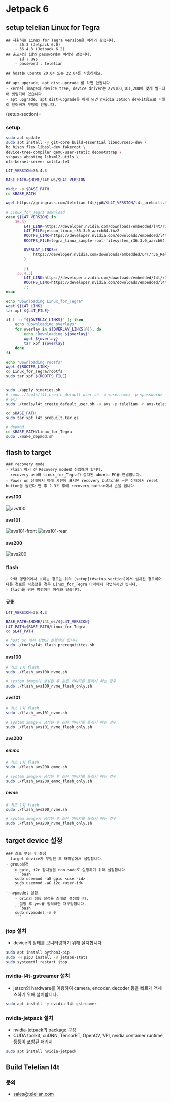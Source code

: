 # Jetpack 6

## setup telelian Linux for Tegra 

```{important}
## 지원하는 Linux for Tegra version은 아래와 같습니다.
    - 36.3 (Jetpack 6.0)
    - 36.4.3 (Jetpack 6.2)
## 출고시의 id와 password는 아래와 같습니다.
    - id : avs
    - password : telelian
```
```{warning}
## host는 ubuntu 20.04 또는 22.04를 사용하세요.
```
```{danger}
## apt upgrade, apt dist-upgrade 를 하면 안됩니다.
- kernel image와 device tree, device driver는 avs100,101,200에 맞게 빌드되어 셋팅되어 있습니다.
- apt upgrade, apt dist-upgrade를 하게 되면 nvidia Jetson devkit용으로 파일이 덮어써져 부팅이 안됩니다.
```

(setup-section)=
### setup
```bash
sudo apt update 
sudo apt install -y git-core build-essential libncurses5-dev \
bc bison flex libssl-dev fakeroot \
device-tree-compiler qemu-user-static debootstrap \
sshpass abootimg libxml2-utils \
nfs-kernel-server xmlstarlet

L4T_VERSION=36.4.3

BASE_PATH=$HOME/l4t_ws/$L4T_VERSION

mkdir -p $BASE_PATH
cd $BASE_PATH

wget https://gringrass.com/telelian-l4t/jp6/$L4T_VERSION/l4t_prebuilt.tar.gz -O $BASE_PATH/l4t_prebuilt.tar.gz

# Linux_for_Tegra download
case ${L4T_VERSION} in
    36.3)
        L4T_LINK=https://developer.nvidia.com/downloads/embedded/l4t/r36_release_v3.0/release/jetson_linux_r36.3.0_aarch64.tbz2
        L4T_FILE=jetson_linux_r36.3.0_aarch64.tbz2
        ROOTFS_LINK=https://developer.nvidia.com/downloads/embedded/l4t/r36_release_v3.0/release/tegra_linux_sample-root-filesystem_r36.3.0_aarch64.tbz2
        ROOTFS_FILE=tegra_linux_sample-root-filesystem_r36.3.0_aarch64.tbz2

        OVERLAY_LINKS=(
            https://developer.nvidia.com/downloads/embedded/L4T/r36_Release_v3.0/overlay_libcuda_36.3.tbz2
        )

        ;;
     36.4.3)
        L4T_LINK=https://developer.nvidia.com/downloads/embedded/l4t/r36_release_v4.3/release/Jetson_Linux_r36.4.3_aarch64.tbz2
        ROOTFS_LINK=https://developer.nvidia.com/downloads/embedded/l4t/r36_release_v4.3/release/Tegra_Linux_Sample-Root-Filesystem_r36.4.3_aarch64.tbz2
        ;;
esac

echo "Downloading Linux_for_Tegra"
wget ${L4T_LINK}
tar xpf ${L4T_FILE}

if [ -n "${OVERLAY_LINKS}" ]; then
    echo "Downloading overlays"
    for overlay in ${OVERLAY_LINKS[@]}; do
        echo "Downloading ${overlay}"
        wget ${overlay}
        tar xpf ${overlay}
    done
fi

echo "Downloading rootfs"
wget ${ROOTFS_LINK}
cd Linux_for_Tegra/rootfs
sudo tar xpf ${ROOTFS_FILE}


sudo ./apply_binaries.sh
# sudo ./tools/l4t_create_default_user.sh -u <username> -p <password> -n <hostname> -a --accept-license
# ex)
sudo ./tools/l4t_create_default_user.sh -u avs -p telelian -n avs-teleian -a --accept-license

cd $BASE_PATH
sudo tar xpf l4t_prebuilt.tar.gz

# depmod
cd $BASE_PATH/Linux_for_Tegra
sudo ./make_depmod.sh

```

## flash to target

```{important}
### recovery mode
- Flash 하기 전 Recovery mode로 진입해야 합니다.
- recovery usb와 Linux_for_Tegra가 설치된 ubuntu PC를 연결합니다.
- Power on 상태에서 아래 사진에 표시된 recovery button을 누른 상태에서 reset button을 눌렀다 뗀 후 2-3초 후에 recovery button에서 손을 뗍니다.
```

#### avs100
![avs100](../../_static/recovery/avs100.jpg)

#### avs101
![avs101-front](../../_static/recovery/avs101-front.jpg)
![avs101-rear](../../_static/recovery/avs101-rear.jpg)

#### avs200
![avs200](../../_static/recovery/avs200.jpg)


### flash
```{note}
- 아래 명령어에서 보이는 경로는 위의 [setup](#setup-section)에서 설치된 경로이며 다른 경로를 사용했을 경우 Linux_for_Tegra 아래에서 작업하시면 됩니다.
- flash를 위한 명령어는 아래와 같습니다.
```
#### 공통
```bash
L4T_VERSION=36.4.3

BASE_PATH=$HOME/l4t_ws/${L4T_VERSION}
L4T_PATH=$BASE_PATH/Linux_for_Tegra
cd $L4T_PATH

# host pc 에서 한번만 실행하면 됩니다.
sudo ./tools/l4t_flash_prerequisites.sh

```
#### avs100
```bash
# 최초 1회 flash
sudo ./flash_avs100_nvme.sh

# system image가 생성된 후 같은 이미지를 플래시 하는 경우
sudo ./flash_avs100_nvme_flash_only.sh
```

#### avs101
```bash
# 최초 1회 flash
sudo ./flash_avs101_nvme.sh

# system image가 생성된 후 같은 이미지를 플래시 하는 경우
sudo ./flash_avs101_nvme_flash_only.sh
```

#### avs200
##### emmc
```bash
# 최초 1회 flash
sudo ./flash_avs200_emmc.sh

# system image가 생성된 후 같은 이미지를 플래시 하는 경우
sudo ./flash_avs200_emmc_flash_only.sh
```

##### nvme
```bash
# 최초 1회 flash
sudo ./flash_avs200_nvme.sh

# system image가 생성된 후 같은 이미지를 플래시 하는 경우
sudo ./flash_avs200_nvme_flash_only.sh
```


## target device 설정

```{note}
### 최초 부팅 후 설정 
- target device가 부팅된 후 터미널에서 설정합니다.
- group설정
    > gpio, i2c 장치들을 non-sudo로 실행하기 위해 설정합니다.
    ```bash
    sudo usermod -aG gpio <user-id>
    sudo usermod -aG i2c <user-id>
    ```
- nvpmodel 설정
    - orin의 성능 설정을 최대로 설정합니다.
    - 설정 후 yes를 입력하면 재부팅됩니다.
    ```bash
    sudo nvpmodel -m 0
    ```
```

### jtop 설치
- device의 상태를 모니터링하기 위해 설치합니다.
```bash
sudo apt install python3-pip
sudo -H pip3 install -U jetson-stats
sudo systemctl restart jtop
```

### nvidia-l4t-gstreamer 설치
- jetson의 hardware를 이용하여 camera, encoder, decoder 등을 빠르게 액세스하기 위해 설치합니다.
```bash
sudo apt install -y nvidia-l4t-gstreamer
```

### nvidia-jetpack 설치
- [nvidia-jetpack의 package 구성](https://docs.nvidia.com/jetson/jetpack/install-setup/index.html#id1) 
- CUDA toolkit, cuDNN, TensorRT, OpenCV, VPI, nvidia container runtime, 등등이 포함된 패키지
```bash
sudo apt install nvidia-jetpack
```

## Build Telelian l4t

### 문의 
- [sales@telelian.com](mailto:sales@telelian.com)